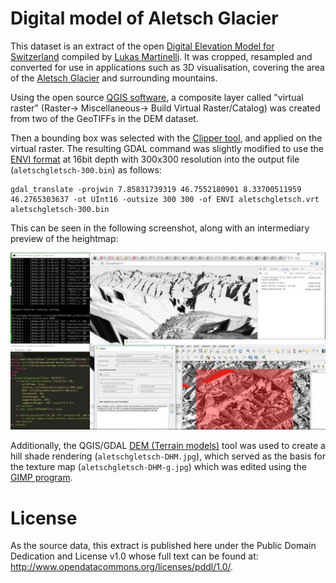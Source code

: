 Digital model of Aletsch Glacier
================================

This dataset is an extract of the open [Digital Elevation Model for Switzerland](https://github.com/lukasmartinelli/swissdem) compiled by [Lukas Martinelli](https://github.com/lukasmartinelli). It was cropped, resampled and converted for use in applications such as 3D visualisation, covering the area of the [Aletsch Glacier](https://en.wikipedia.org/wiki/Aletsch_Glacier) and surrounding mountains.

Using the open source [QGIS software](https://www.qgis.org), a composite layer called "virtual raster" (Raster-> Miscellaneous-> Build Virtual Raster/Catalog) was created from two of the GeoTIFFs in the DEM dataset.

Then a bounding box was selected with the [Clipper tool](https://docs.qgis.org/2.18/en/docs/user_manual/plugins/plugins_gdaltools.html?highlight=clipper#extraction), and applied on the virtual raster. The resulting GDAL command was slightly modified to use the [ENVI format](http://www.gdal.org/frmt_various.html#ENVI) at 16bit depth with 300x300 resolution into the output file (`aletschgletsch-300.bin`) as follows:

```
gdal_translate -projwin 7.85831739319 46.7552180901 8.33700511959 46.2765303637 -ot UInt16 -outsize 300 300 -of ENVI aletschgletsch.vrt aletschgletsch-300.bin
```

This can be seen in the following screenshot, along with an intermediary preview of the heightmap:

![_screenshot.jpg](_screenshot.jpg)

Additionally, the QGIS/GDAL [DEM (Terrain models)](https://docs.qgis.org/2.18/en/docs/user_manual/plugins/plugins_gdaltools.html?highlight=DEM#analysis) tool was used to create a hill shade rendering (`aletschgletsch-DHM.jpg`), which served as the basis for the texture map (`aletschgletsch-DHM-g.jpg`) which was edited using the [GIMP program](https://www.gimp.org/).

# License

As the source data, this extract is published here under the Public Domain Dedication and License v1.0 whose full text can be found at: http://www.opendatacommons.org/licenses/pddl/1.0/.